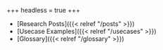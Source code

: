 +++
headless = true
+++

- [Research Posts]({{< relref "/posts" >}})
- [Usecase Examples]({{< relref "/usecases" >}})
- [Glossary]({{< relref "/glossary" >}})